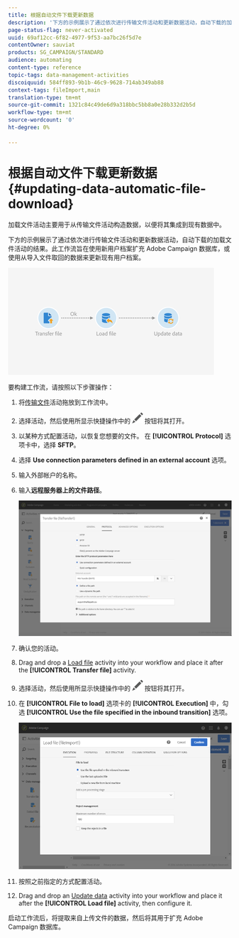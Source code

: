 ```yaml
---
title: 根据自动文件下载更新数据
description: '下方的示例展示了通过依次进行传输文件活动和更新数据活动，自动下载的加载文件活动的结果。 '
page-status-flag: never-activated
uuid: 69af12cc-6f82-4977-9f53-aa7bc26f5d7e
contentOwner: sauviat
products: SG_CAMPAIGN/STANDARD
audience: automating
content-type: reference
topic-tags: data-management-activities
discoiquuid: 584ff893-9b1b-46c9-9628-714ab349ab88
context-tags: fileImport,main
translation-type: tm+mt
source-git-commit: 1321c84c49de6d9a318bbc5bb8a0e28b332d2b5d
workflow-type: tm+mt
source-wordcount: '0'
ht-degree: 0%

---
```



# 根据自动文件下载更新数据 {#updating-data-automatic-file-download}

加载文件活动主要用于从传输文件活动构造数据，以便将其集成到现有数据中。

下方的示例展示了通过依次进行传输文件活动和更新数据活动，自动下载的加载文件活动的结果。此工作流旨在使用新用户档案扩充 Adobe Campaign 数据库，或使用从导入文件取回的数据来更新现有用户档案。

![](assets/load_file_workflow_ex1.png)

要构建工作流，请按照以下步骤操作：

1. 将[传输文件](../../automating/using/transfer-file.md)活动拖放到工作流中。
1. 选择活动，然后使用所显示快捷操作中的 ![](assets/edit_darkgrey-24px.png) 按钮将其打开。
1. 以某种方式配置活动，以恢复您想要的文件。 在 **[!UICONTROL Protocol]** 选项卡中，选择 **SFTP**。
1. 选择 **Use connection parameters defined in an external account** 选项。
1. 输入外部帐户的名称。
1. 输入&#x200B;**远程服务器上的文件路径**。

   ![](assets/wkf_file_transfer_07.png)

1. 确认您的活动。
1. Drag and drop a [Load file](../../automating/using/load-file.md) activity into your workflow and place it after the **[!UICONTROL Transfer file]** activity.
1. 选择活动，然后使用所显示快捷操作中的 ![](assets/edit_darkgrey-24px.png) 按钮将其打开。
1. 在 **[!UICONTROL File to load]** 选项卡的 **[!UICONTROL Execution]** 中，勾选 **[!UICONTROL Use the file specified in the inbound transition]** 选项。

   ![](assets/wkf_file_loading8.png)

1. 按照之前指定的方式配置活动。
1. Drag and drop an [Update data](../../automating/using/update-data.md) activity into your workflow and place it after the **[!UICONTROL Load file]** activity, then configure it.

启动工作流后，将提取来自上传文件的数据，然后将其用于扩充 Adobe Campaign 数据库。
